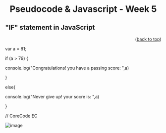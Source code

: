 <a name="readme-top"></a>
<h1 align="center">Pseudocode & Javascript - Week 5</h1>

## "IF" statement in JavaScript

<p align="right">(<a href="#readme-top">back to top</a>)</p>

<p>var a = 81;  </p>
<p>if (a > 79) {    </p>
<p>    console.log("Congratulations! you have a passing score: ",a) </p>
<p>} </p>
<p>else{ </p>
<p>   console.log("Never give up! your socre is: ",a) </p>
<p>}    </p>
<p>// CoreCode EC   </p>

![image](https://user-images.githubusercontent.com/97712003/223929131-c9eb6e6e-8c56-4134-8697-6fbc4ce8529b.png)
